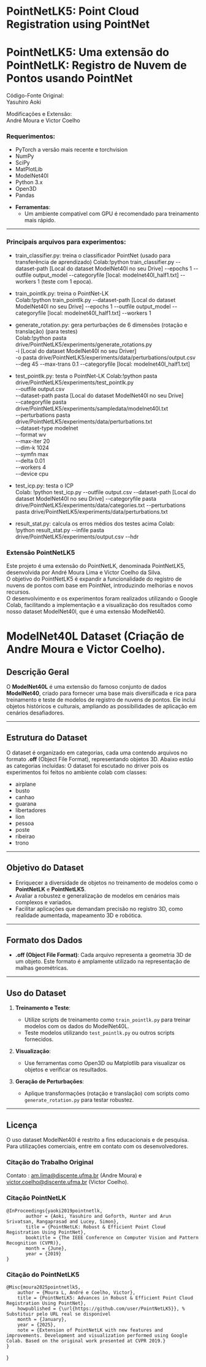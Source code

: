 # PointNetLK5: Point Cloud Registration using PointNet

# PointNetLK5: Uma extensão do PointNetLK: Registro de Nuvem de Pontos usando PointNet  

Código-Fonte Original:  
Yasuhiro Aoki  

Modificações e Extensão:  
André Moura  e Victor Coelho 

### Requerimentos:  
* PyTorch a versão mais recente e torchvision  
* NumPy  
* SciPy  
* MatPlotLib  
* ModelNet40l
* Python 3.x 
* Open3D
* Pandas

- **Ferramentas**:
  - Um ambiente compatível com GPU é recomendado para treinamento mais rápido.

---

### Principais arquivos para experimentos:  
* train_classifier.py: treina o classificador PointNet (usado para transferência de aprendizado)
Colab:!python train_classifier.py --dataset-path [Local do dataset ModelNet40l no seu Drive] --epochs 1 --outfile output_model --categoryfile [local: modelnet40l_half1.txt] --workers 1 (teste com 1 epoca).
* train_pointlk.py: treina o PointNet-LK  
Colab:!python train_pointlk.py --dataset-path  [Local do dataset ModelNet40l no seu Drive] --epochs 1 --outfile output_model --categoryfile  [local: modelnet40l_half1.txt] --workers 1
* generate_rotation.py: gera perturbações de 6 dimensões (rotação e translação) (para testes)  
Colab:!python pasta drive/PointNetLK5/experiments/generate_rotations.py \
-i [Local do dataset ModelNet40l no seu Driver] \
-o pasta drive/PointNetLK5/experiments/data/perturbations/output.csv \
--deg 45 --max-trans 0.1 --categoryfile [local: modelnet40l_half1.txt]

* test_pointlk.py: testa o PointNet-LK 
Colab:!python pasta drive/PointNetLK5/experiments/test_pointlk.py \
  --outfile output.csv \
  --dataset-path pasta [Local do dataset ModelNet40l no seu Drive] \
  --categoryfile pasta drive/PointNetLK5/experiments/sampledata/modelnet40l.txt \
  --perturbations pasta drive/PointNetLK5/experiments/data/perturbations.txt \
  --dataset-type modelnet \
  --format wv \
  --max-iter 20 \
  --dim-k 1024 \
  --symfn max \
  --delta 0.01 \
  --workers 4 \
  --device cpu
* test_icp.py: testa o ICP  
Colab: !python test_icp.py --outfile output.csv --dataset-path [Local do dataset ModelNet40l no seu Drive] --categoryfile pasta drive/PointNetLK5/experiments/data/categories.txt --perturbations pasta drive/PointNetLK5/experiments/data/perturbations.txt
* result_stat.py: calcula os erros médios dos testes acima 
Colab:  
!python result_stat.py --infile pasta drive/PointNetLK5/experiments/output.csv --hdr
### Extensão PointNetLK5  
Este projeto é uma extensão do PointNetLK, denominada PointNetLK5, desenvolvida por André Moura Lima e Victor Coelho da Silva.  
O objetivo do PointNetLK5 é expandir a funcionalidade do registro de nuvens de pontos com base em PointNet, introduzindo melhorias e novos recursos.  
O desenvolvimento e os experimentos foram realizados utilizando o Google Colab, facilitando a implementação e a visualização dos resultados como nosso dataset ModelNet40l, que é uma extensão ModelNet40.

# ModelNet40L Dataset (Criação de Andre Moura e Victor Coelho).

## Descrição Geral
O **ModelNet40L** é uma extensão do famoso conjunto de dados **ModelNet40**, criado para fornecer uma base mais diversificada e rica para treinamento e teste de modelos de registro de nuvens de pontos. Ele inclui objetos históricos e culturais, ampliando as possibilidades de aplicação em cenários desafiadores.

---

## Estrutura do Dataset
O dataset é organizado em categorias, cada uma contendo arquivos no formato **.off** (Object File Format), representando objetos 3D. Abaixo estão as categorias incluídas:
O dataset foi escutado no driver  pois  os experimentos foi feitos no ambiente colab com classes:
- airplane
- busto
- canhao
- guarana
- libertadores
- lion
- pessoa
- poste
- ribeirao
- trono
---

## Objetivo do Dataset
- Enriquecer a diversidade de objetos no treinamento de modelos como o **PointNetLK** e **PointNetLK5**.
- Avaliar a robustez e generalização de modelos em cenários mais complexos e variados.
- Facilitar aplicações que demandam precisão no registro 3D, como realidade aumentada, mapeamento 3D e robótica.

---

## Formato dos Dados
- **.off (Object File Format)**: Cada arquivo representa a geometria 3D de um objeto. Este formato é amplamente utilizado na representação de malhas geométricas.

---

## Uso do Dataset
1. **Treinamento e Teste**:
   - Utilize scripts de treinamento como `train_pointlk.py` para treinar modelos com os dados do ModelNet40L.
   - Teste modelos utilizando `test_pointlk.py` ou outros scripts fornecidos.

2. **Visualização**:
   - Use ferramentas como Open3D ou Matplotlib para visualizar os objetos e verificar os resultados.

3. **Geração de Perturbações**:
   - Aplique transformações (rotação e translação) com scripts como `generate_rotation.py` para testar robustez.

---

  
## Licença
O uso dataset  ModelNet40l é restrito a fins educacionais e de pesquisa. Para utilizações comerciais, entre em contato com os desenvolvedores.
### Citação do Trabalho Original
Contato : am.lima@discente.ufma.br (Andre Moura) e victor.coelho@discente.ufma.br (Victor Coelho).  

### Citação PointNetLK
```
@InProceedings{yaoki2019pointnetlk,
       author = {Aoki, Yasuhiro and Goforth, Hunter and Arun Srivatsan, Rangaprasad and Lucey, Simon},
       title = {PointNetLK: Robust & Efficient Point Cloud Registration Using PointNet},
       booktitle = {The IEEE Conference on Computer Vision and Pattern Recognition (CVPR)},
       month = {June},
       year = {2019}
}
```
### Citação do PointNetLK5  
```
@Misc{moura2025pointnetlk5,
    author = {Moura L, André e Coelho, Victor},
    title = {PointNetLK5: Advances in Robust & Efficient Point Cloud Registration Using PointNet},
    howpublished = {\url{https://github.com/user/PointNetLK5}}, % Substituir pelo URL real se disponível
    month = {January},
    year = {2025},
    note = {Extension of PointNetLK with new features and improvements. Development and visualization performed using Google Colab. Based on the original work presented at CVPR 2019.}
}
```
}

